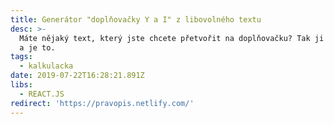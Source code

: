 ```yaml
---
title: Generátor "doplňovačky Y a I" z libovolného textu
desc: >-
  Máte nějaký text, který jste chcete přetvořit na doplňovačku? Tak ji sem hoďte
  a je to.
tags:
  - kalkulacka
date: 2019-07-22T16:28:21.891Z
libs:
  - REACT.JS
redirect: 'https://pravopis.netlify.com/'
---
```

 
